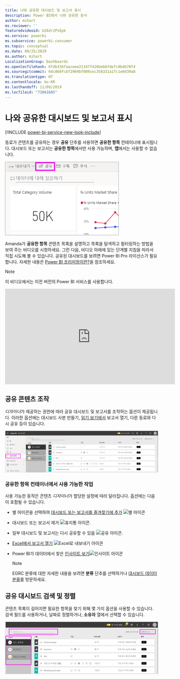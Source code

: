 ```yaml
---
title: 나와 공유한 대시보드 및 보고서 표시
description: Power BI에서 나와 공유한 문서
author: mihart
ms.reviewer: ''
featuredvideoid: G26dr2PsEpk
ms.service: powerbi
ms.subservice: powerbi-consumer
ms.topic: conceptual
ms.date: 09/25/2019
ms.author: mihart
LocalizationGroup: Dashboards
ms.openlocfilehash: 6fdb336faaceee21347f426beb6fdefc0bdb70f4
ms.sourcegitcommit: 64c860fcbf2969bf089cec358331a1fc1e0d39a8
ms.translationtype: HT
ms.contentlocale: ko-KR
ms.lasthandoff: 11/09/2019
ms.locfileid: "73861685"
---
```

# <a name="display-the-dashboards-and-reports-that-have-been-shared-with-me"></a>나와 공유한 대시보드 및 보고서 표시

[!INCLUDE [power-bi-service-new-look-include](../includes/power-bi-service-new-look-include.md)]

동료가 콘텐츠를 공유하는 경우 **공유** 단추를 사용하면 **공유한 항목** 컨테이너에 표시됩니다. 대시보드 또는 보고서는 **공유한 항목**에서만 사용 가능하며, **앱**에서는 사용할 수 없습니다.

![공유 아이콘](./media/end-user-shared-with-me/power-bi-share-dashboard.png)

Amanda가 **공유한 항목** 콘텐츠 목록을 설명하고 목록을 탐색하고 필터링하는 방법을 보여 주는 비디오를 시청하세요. 그런 다음, 비디오 아래에 있는 단계별 지침을 따라서 직접 시도해 볼 수 있습니다. 공유된 대시보드를 보려면 Power BI Pro 라이선스가 필요합니다. 자세한 내용은 [Power BI 프리미엄이란?](../service-premium-what-is.md)을 참조하세요.
    

> [!NOTE]
> 이 비디오에서는 이전 버전의 Power BI 서비스를 사용합니다.
    

<iframe width="560" height="315" src="https://www.youtube.com/embed/G26dr2PsEpk" frameborder="0" allowfullscreen></iframe>

## <a name="interact-with-shared-content"></a>공유 콘텐츠 조작

*디자이너*가 제공하는 권한에 따라 공유 대시보드 및 보고서를 조작하는 옵션이 제공됩니다. 이러한 옵션에는 대시보드 사본 만들기, [읽기 보기에서](end-user-reading-view.md) 보고서 열기, 다른 동료와 다시 공유 등이 있습니다.

![공유한 항목 컨테이너](./media/end-user-shared-with-me/power-bi-shared.png)

### <a name="actions-available-from-the-shared-with-me-container"></a>**공유한 항목** 컨테이너에서 사용 가능한 작업
사용 가능한 동작은 콘텐츠 *디자이너*가 할당한 설정에 따라 달라집니다. 옵션에는 다음이 포함될 수 있습니다.
* 별 아이콘을 선택하여 [대시보드 또는 보고서를 즐겨찾기에 추가](end-user-favorite.md) ![별 아이콘](./media/end-user-shared-with-me/power-bi-star-icon.png)
* 대시보드 또는 보고서 제거  ![휴지통 아이콘](./media/end-user-shared-with-me/power-bi-delete-icon.png).
* 일부 대시보드 및 보고서는 다시 공유할 수 있음  ![공유 아이콘](./media/end-user-shared-with-me/power-bi-share-icon-new.png).
* [Excel에서 보고서 열기](end-user-export.md) ![Excel로 내보내기 아이콘](./media/end-user-shared-with-me/power-bi-excel.png) 
* Power BI가 데이터에서 찾은 [인사이트 보기](end-user-insights.md)![인사이트 아이콘](./media/end-user-shared-with-me/power-bi-insights.png)
  
  > [!NOTE]
  > EGRC 분류에 대한 자세한 내용을 보려면 **분류** 단추를 선택하거나 [대시보드 데이터 분류](../service-data-classification.md)를 방문하세요.
  > 


## <a name="search-and-sort-shared-dashboards"></a>공유 대시보드 검색 및 정렬
콘텐츠 목록이 길어지면 필요한 항목을 찾기 위해 몇 가지 옵션을 사용할 수 있습니다. 검색 필드를 사용하거나, 날짜로 정렬하거나, **소유자** 열에서 선택할 수 있습니다.    

![대시보드 소유자 및 검색](./media/end-user-shared-with-me/power-bi-sort.png)